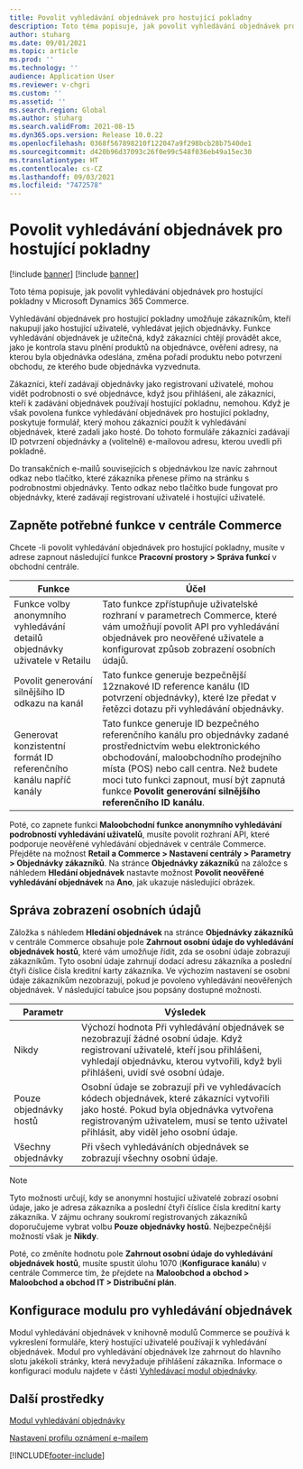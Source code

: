 ```yaml
---
title: Povolit vyhledávání objednávek pro hostující pokladny
description: Toto téma popisuje, jak povolit vyhledávání objednávek pro hostující pokladny v Microsoft Dynamics 365 Commerce.
author: stuharg
ms.date: 09/01/2021
ms.topic: article
ms.prod: ''
ms.technology: ''
audience: Application User
ms.reviewer: v-chgri
ms.custom: ''
ms.assetid: ''
ms.search.region: Global
ms.author: stuharg
ms.search.validFrom: 2021-08-15
ms.dyn365.ops.version: Release 10.0.22
ms.openlocfilehash: 0368f567898210f122047a9f298bcb28b7540de1
ms.sourcegitcommit: d420b96d37093c26f0e99c548f036eb49a15ec30
ms.translationtype: HT
ms.contentlocale: cs-CZ
ms.lasthandoff: 09/03/2021
ms.locfileid: "7472578"
---
```

# <a name="enable-order-lookup-for-guest-checkouts"></a>Povolit vyhledávání objednávek pro hostující pokladny

[!include [banner](includes/banner.md)]
[!include [banner](includes/preview-banner.md)]

Toto téma popisuje, jak povolit vyhledávání objednávek pro hostující pokladny v Microsoft Dynamics 365 Commerce.

Vyhledávání objednávek pro hostující pokladny umožňuje zákazníkům, kteří nakupují jako hostující uživatelé, vyhledávat jejich objednávky. Funkce vyhledávání objednávek je užitečná, když zákazníci chtějí provádět akce, jako je kontrola stavu plnění produktů na objednávce, ověření adresy, na kterou byla objednávka odeslána, změna pořadí produktu nebo potvrzení obchodu, ze kterého bude objednávka vyzvednuta.

Zákazníci, kteří zadávají objednávky jako registrovaní uživatelé, mohou vidět podrobnosti o své objednávce, když jsou přihlášeni, ale zákazníci, kteří k zadávání objednávek používají hostující pokladnu, nemohou. Když je však povolena funkce vyhledávání objednávek pro hostující pokladny, poskytuje formulář, který mohou zákazníci použít k vyhledávání objednávek, které zadali jako hosté. Do tohoto formuláře zákazníci zadávají ID potvrzení objednávky a (volitelně) e-mailovou adresu, kterou uvedli při pokladně.

Do transakčních e-mailů souvisejících s objednávkou lze navíc zahrnout odkaz nebo tlačítko, které zákazníka přenese přímo na stránku s podrobnostmi objednávky. Tento odkaz nebo tlačítko bude fungovat pro objednávky, které zadávají registrovaní uživatelé i hostující uživatelé.

## <a name="turn-on-necessary-features-in-commerce-headquarters"></a>Zapněte potřebné funkce v centrále Commerce

Chcete -li povolit vyhledávání objednávek pro hostující pokladny, musíte v adrese zapnout následující funkce **Pracovní prostory \> Správa funkcí** v obchodní centrále.

| Funkce | Účel |
|---------|---------|
| Funkce volby anonymního vyhledávání detailů objednávky uživatele v Retailu | Tato funkce zpřístupňuje uživatelské rozhraní v parametrech Commerce, které vám umožňují povolit API pro vyhledávání objednávek pro neověřené uživatele a konfigurovat způsob zobrazení osobních údajů. |
| Povolit generování silnějšího ID odkazu na kanál | Tato funkce generuje bezpečnější 12znakové ID reference kanálu (ID potvrzení objednávky), které lze předat v řetězci dotazu při vyhledávání objednávky. |
| Generovat konzistentní formát ID referenčního kanálu napříč kanály | Tato funkce generuje ID bezpečného referenčního kanálu pro objednávky zadané prostřednictvím webu elektronického obchodování, maloobchodního prodejního místa (POS) nebo call centra. Než budete moci tuto funkci zapnout, musí být zapnutá funkce **Povolit generování silnějšího referenčního ID kanálu**. |

Poté, co zapnete funkci **Maloobchodní funkce anonymního vyhledávání podrobností vyhledávání uživatelů**, musíte povolit rozhraní API, které podporuje neověřené vyhledávání objednávek v centrále Commerce. Přejděte na možnost **Retail a Commerce \> Nastavení centrály \> Parametry \> Objednávky zákazníků**. Na stránce **Objednávky zákazníků** na záložce s náhledem **Hledání objednávek** nastavte možnost **Povolit neověřené vyhledávání objednávek** na **Ano**, jak ukazuje následující obrázek.

## <a name="manage-the-display-of-personal-data"></a>Správa zobrazení osobních údajů

Záložka s náhledem **Hledání objednávek** na stránce **Objednávky zákazníků** v centrále Commerce obsahuje pole **Zahrnout osobní údaje do vyhledávání objednávek hostů**, které vám umožňuje řídit, zda se osobní údaje zobrazují zákazníkům. Tyto osobní údaje zahrnují dodací adresu zákazníka a poslední čtyři číslice čísla kreditní karty zákazníka. Ve výchozím nastavení se osobní údaje zákazníkům nezobrazují, pokud je povoleno vyhledávání neověřených objednávek. V následující tabulce jsou popsány dostupné možnosti.

| Parametr | Výsledek |
|--------|--------|
| Nikdy | Výchozí hodnota Při vyhledávání objednávek se nezobrazují žádné osobní údaje. Když registrovaní uživatelé, kteří jsou přihlášeni, vyhledají objednávku, kterou vytvořili, když byli přihlášeni, uvidí své osobní údaje. |
| Pouze objednávky hostů | Osobní údaje se zobrazují při ve vyhledávacích kódech objednávek, které zákazníci vytvořili jako hosté. Pokud byla objednávka vytvořena registrovaným uživatelem, musí se tento uživatel přihlásit, aby viděl jeho osobní údaje. |
| Všechny objednávky | Při všech vyhledáváních objednávek se zobrazují všechny osobní údaje. |

> [!NOTE]
> Tyto možnosti určují, kdy se anonymní hostující uživatelé zobrazí osobní údaje, jako je adresa zákazníka a poslední čtyři číslice čísla kreditní karty zákazníka. V zájmu ochrany soukromí registrovaných zákazníků doporučujeme vybrat volbu **Pouze objednávky hostů**. Nejbezpečnější možností však je **Nikdy**.

Poté, co změníte hodnotu pole **Zahrnout osobní údaje do vyhledávání objednávek hostů**, musíte spustit úlohu 1070 (**Konfigurace kanálu**) v centrále Commerce tím, že přejdete na **Maloobchod a obchod \> Maloobchod a obchod IT \> Distribuční plán**.

## <a name="configure-the-order-lookup-module"></a>Konfigurace modulu pro vyhledávání objednávek

Modul vyhledávání objednávek v knihovně modulů Commerce se používá k vykreslení formuláře, který hostující uživatelé používají k vyhledávání objednávek. Modul pro vyhledávání objednávek lze zahrnout do hlavního slotu jakékoli stránky, která nevyžaduje přihlášení zákazníka. Informace o konfiguraci modulu najdete v části [Vyhledávací modul objednávky](order-lookup-module.md).

## <a name="additional-resources"></a>Další prostředky

[Modul vyhledávání objednávky](order-lookup-module.md)

[Nastavení profilu oznámení e-mailem](email-notification-profiles.md)

[!INCLUDE[footer-include](../includes/footer-banner.md)]
